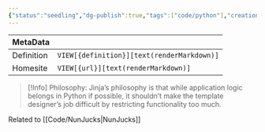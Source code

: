 ```yaml
---
{"status":"seedling","dg-publish":true,"tags":["code/python"],"creation_date":"2024-05-03 22:18","definition":"Jinja is a fast, expressive, extensible templating engine.","url":"https://jinja.palletsprojects.com/en/3.1.x/intro/","permalink":"/code/jinja/","dgPassFrontmatter":true}
---
```


|   MetaData |                                       |
| ---------- | ------------------------------------------ |
| Definition | `VIEW[{definition}][text(renderMarkdown)]` |
| Homesite   | `VIEW[{url}][text(renderMarkdown)]` |


> [!Info] Philosophy: 
> Jinja’s philosophy is that while application logic belongs in Python if possible, it shouldn’t make the template designer’s job difficult by restricting functionality too much.

Related to [[Code/NunJucks\|NunJucks]]